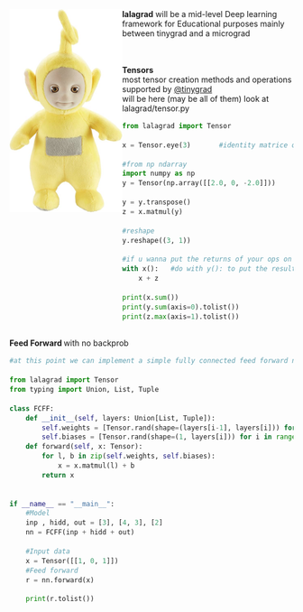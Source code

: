 <img style="float: left" src=./lalagrad/utils/img/lala.jpeg alt=drawing width=200/>
<b>lalagrad</b> will be a mid-level Deep learning framework for Educational purposes mainly
between tinygrad and a micrograd

<br><br>
<b>Tensors</b><br>
most tensor creation methods and operations supported by [@tinygrad](https://github.com/tinygrad/tinygrad)<br>will be here (may be all of them) look at lalagrad/tensor.py

```python
from lalagrad import Tensor

x = Tensor.eye(3)       #identity matrice of shape (3, 3)

#from np ndarray
import numpy as np
y = Tensor(np.array([[2.0, 0, -2.0]]))

y = y.transpose()
z = x.matmul(y)

#reshape
y.reshape((3, 1))

#if u wanna put the returns of your ops on one of the operands
with x():   #do with y(): to put the result on y
    x + z
    
print(x.sum())
print(y.sum(axis=0).tolist())
print(z.max(axis=1).tolist())                  
```

<br><b>Feed Forward </b>with no backprob

```python
#at this point we can implement a simple fully connected feed forward nn without backprop

from lalagrad import Tensor
from typing import Union, List, Tuple

class FCFF:
    def __init__(self, layers: Union[List, Tuple]):
        self.weights = [Tensor.rand(shape=(layers[i-1], layers[i])) for i in range(1, len(layers))]
        self.biases = [Tensor.rand(shape=(1, layers[i])) for i in range(1, len(layers))]
    def forward(self, x: Tensor):
        for l, b in zip(self.weights, self.biases):
            x = x.matmul(l) + b
        return x
    

if __name__ == "__main__":
    #Model
    inp , hidd, out = [3], [4, 3], [2]
    nn = FCFF(inp + hidd + out)
    
    #Input data
    x = Tensor([[1, 0, 1]])
    #Feed forward
    r = nn.forward(x)
    
    print(r.tolist()) 
```
